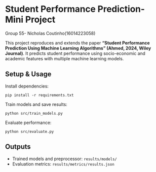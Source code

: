 # Student Performance Prediction-Mini Project

Group 55- Nicholas Coutinho(16014223058)

This project reproduces and extends the paper **“Student Performance Prediction Using Machine Learning Algorithms” (Ahmed, 2024, Wiley Journal)**. It predicts student performance using socio-economic and academic features with multiple machine learning models.

## Setup & Usage
Install dependencies:

    pip install -r requirements.txt

Train models and save results:

    python src/train_models.py

Evaluate performance:

    python src/evaluate.py

## Outputs
- Trained models and preprocessor: `results/models/`
- Evaluation metrics: `results/metrics/results.json`

